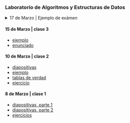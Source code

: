 ### Laboratorio de Algoritmos y Estructuras de Datos


<details>
<summary> 17 de Marzo | Ejemplo de exámen </summary>  
- Se subirá el 17 
</details>


#### 15 de Marzo | clase 3
- [ejemplo](https://github.com/nadianoe/nadianoe.github.io/blob/master/laboratorio4to/ejemplo15deMarzo.cpp)
- [enunciado](https://github.com/nadianoe/nadianoe.github.io/blob/master/laboratorio4to/ejercicios15deMarzo.md)

#### 10 de Marzo | clase 2

- [diapositivas](https://github.com/nadianoe/nadianoe.github.io/blob/master/laboratorio4to/Clase%203_C++.pdf)
- [ejemplo](https://github.com/nadianoe/nadianoe.github.io/blob/master/laboratorio4to/ejemplo10deMarzo.cpp)
- [tablas de verdad](https://github.com/nadianoe/nadianoe.github.io/blob/master/laboratorio4to/tabladeverdad.jpg)
- [ejercicio](https://github.com/nadianoe/nadianoe.github.io/blob/master/laboratorio4to/ejercicio10deMarzo.md)

#### 8 de Marzo | clase 1 

- [diapositivas, parte 1](https://github.com/nadianoe/nadianoe.github.io/blob/master/laboratorio4to/Clase%201_%20Introducción%20al%20Laboratorio.pdf)
- [diapositivas, parte 2](https://github.com/nadianoe/nadianoe.github.io/blob/master/laboratorio4to/Clase%202_%20Sentencias%20condicionales.pdf)
- [ejercicios](https://github.com/nadianoe/nadianoe.github.io/blob/master/laboratorio4to/ejercicios8deMarzo.md)

